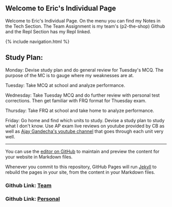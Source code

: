 ## Welcome to Eric's Individual Page

Welcome to Eric's Individual Page. On the menu you can find my Notes in the Tech Section. The Team Assignment is my team's (p2-the-shop) Github and the Repl Section has my Repl linked.

{% include navigation.html %}

## Study Plan:

Monday: Devise study plan and do general review for Tuesday's MCQ. The purpose of the MC is to gauge where my weaknesses are at.

Tuesday: Take MCQ at school and analyze performance.

Wednesday: Take Tuesday MCQ and do further review with personal test corrections. Then get familiar with FRQ format for Thuesday exam.

Thursday: Take FRQ at school and take home to analyze performance.

Friday: Go home and find which units to study. Devise a study plan to study what I don't know. Use AP exam live reviews on youtube provided by CB as well as [Ajay Gandecha's youtube channel](https://www.youtube.com/watch?v=JYLJbVECJxs&list=PLfpeXtDSa8rUl8S9NtbPKlg0ikc-rw-LC) that goes through each unit very well.

----------

You can use the [editor on GitHub](https://github.com/elw55555/individualgit/edit/gh-pages/index.md) to maintain and preview the content for your website in Markdown files.

Whenever you commit to this repository, GitHub Pages will run [Jekyll](https://jekyllrb.com/) to rebuild the pages in your site, from the content in your Markdown files.

### Github Link: [Team](https://github.com/gracele246/theshop)
### Github Link: [Personal](https://github.com/elw55555/individualgit)
